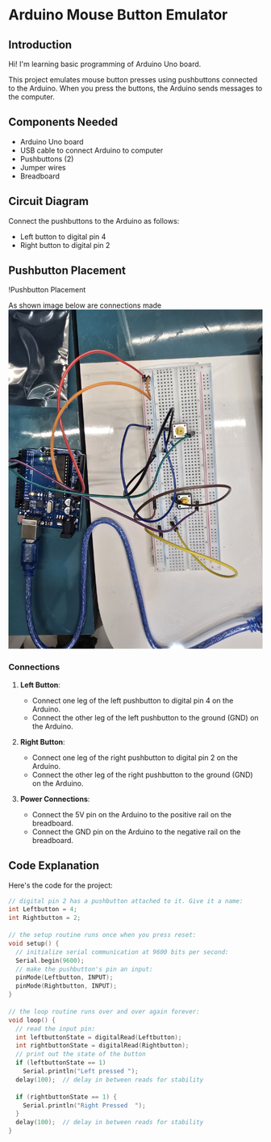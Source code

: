 # Arduino Mouse Button Emulator

## Introduction

Hi! I'm learning basic programming of Arduino Uno board. 

This project emulates mouse button presses using pushbuttons connected to the Arduino. When you press the buttons, the Arduino sends messages to the computer.

## Components Needed

- Arduino Uno board
- USB cable to connect Arduino to computer
- Pushbuttons (2)
- Jumper wires
- Breadboard

## Circuit Diagram

Connect the pushbuttons to the Arduino as follows:
- Left button to digital pin 4
- Right button to digital pin 2

## Pushbutton Placement

!Pushbutton Placement

As shown image below are connections made ![This is the image](image.jpg?raw=true "BreadBoard")

### Connections

1. **Left Button**:
   - Connect one leg of the left pushbutton to digital pin 4 on the Arduino.
   - Connect the other leg of the left pushbutton to the ground (GND) on the Arduino.

2. **Right Button**:
   - Connect one leg of the right pushbutton to digital pin 2 on the Arduino.
   - Connect the other leg of the right pushbutton to the ground (GND) on the Arduino.

3. **Power Connections**:
   - Connect the 5V pin on the Arduino to the positive rail on the breadboard.
   - Connect the GND pin on the Arduino to the negative rail on the breadboard.

## Code Explanation 

Here's the code for the project:

```cpp
// digital pin 2 has a pushbutton attached to it. Give it a name:
int Leftbutton = 4;
int Rightbutton = 2;

// the setup routine runs once when you press reset:
void setup() {
  // initialize serial communication at 9600 bits per second:
  Serial.begin(9600);
  // make the pushbutton's pin an input:
  pinMode(Leftbutton, INPUT);
  pinMode(Rightbutton, INPUT);
}

// the loop routine runs over and over again forever:
void loop() {
  // read the input pin:
  int leftbuttonState = digitalRead(Leftbutton);
  int rightbuttonState = digitalRead(Rightbutton); 
  // print out the state of the button
  if (leftbuttonState == 1)
    Serial.println("Left pressed ");
  delay(100);  // delay in between reads for stability

  if (rightbuttonState == 1) {
    Serial.println("Right Pressed  ");
  }
  delay(100);  // delay in between reads for stability
}
